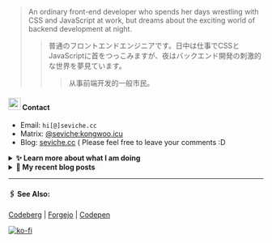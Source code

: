 
> An ordinary front-end developer who spends her days wrestling with CSS and JavaScript at work, but dreams about the exciting world of backend development at night.
>> 	普通のフロントエンドエンジニアです。日中は仕事でCSSとJavaScriptに首をつっこみますが、夜はバックエンド開発の刺激的な世界を夢見ています。
>>>	从事前端开发的一般市民。

####  <img src="https://cdn.discordapp.com/emojis/491270848032800768.png?size=128" style="width:24px;"> Contact  

- Email: `hi[@]seviche.cc`
- Matrix: [@seviche:kongwoo.icu](https://matrix.to/#/@seviche:kongwoo.icu)
- Blog: [seviche.cc](https://seviche.cc) 
  ( Please feel free to leave your comments :D 


<details>
  <summary><b> ✨ Learn more about what I am doing</b>
  </summary>


  
#### 👷 What I'm currently working on

- [Sevichecc/raycast-neodb-extension](https://github.com/Sevichecc/raycast-neodb-extension) -  (today)
- [Sevichecc/Lisp-interpreter-in-TS](https://github.com/Sevichecc/Lisp-interpreter-in-TS) -  (5 days ago)
- [Sevichecc/M-OAuth](https://github.com/Sevichecc/M-OAuth) - Access token generator for Akkoma, Pleroma, Mastodon APIs. (1 week ago)
- [Sevichecc/raycast-mastodon-extension](https://github.com/Sevichecc/raycast-mastodon-extension) - Raycast Extension for Mastodon (1 week ago)
- [Sevichecc/miniflux-injector](https://github.com/Sevichecc/miniflux-injector) - Injects Miniflux search results into search engine pages such as  Google, DuckDuckGo, SearXNG and Brave Search. (1 week ago)
  <br>
#### 🌱 My latest projects

- [Sevichecc/Lisp-interpreter-in-TS](https://github.com/Sevichecc/Lisp-interpreter-in-TS) - 
- [Sevichecc/miniflux-injector](https://github.com/Sevichecc/miniflux-injector) - Injects Miniflux search results into search engine pages such as  Google, DuckDuckGo, SearXNG and Brave Search.
- [Sevichecc/M-OAuth](https://github.com/Sevichecc/M-OAuth) - Access token generator for Akkoma, Pleroma, Mastodon APIs.
- [Sevichecc/raycast-neodb-extension](https://github.com/Sevichecc/raycast-neodb-extension) - 
- [Sevichecc/Full_Stack_Open_Part7](https://github.com/Sevichecc/Full_Stack_Open_Part7) - 
  

#### 🔨 My recent Pull Requests


- [Add neodb extension](https://github.com/raycast/extensions/pull/7113) on [raycast/extensions](https://github.com/raycast/extensions) (1 day ago)
- [Add Akkoma icon](https://github.com/simple-icons/simple-icons/pull/8752) on [simple-icons/simple-icons](https://github.com/simple-icons/simple-icons) (1 week ago)
- [Fix Signature Error and Refactor saveConfiguration](https://github.com/Fivefold/linkding-injector/pull/20) on [Fivefold/linkding-injector](https://github.com/Fivefold/linkding-injector) (1 week ago)
- [Fix darkmode in Brave Search &amp; Searx](https://github.com/Fivefold/linkding-injector/pull/19) on [Fivefold/linkding-injector](https://github.com/Fivefold/linkding-injector) (1 week ago)
- [refactor(prose/checkbox): ♻️ use GFM style &amp; vertical centering](https://github.com/importantimport/urara/pull/66) on [importantimport/urara](https://github.com/importantimport/urara) (2 weeks ago)


#### 🔭 Latest releases I've contributed to


- [simple-icons/simple-icons](https://github.com/simple-icons/simple-icons) ([9.1.0](https://github.com/simple-icons/simple-icons/releases/tag/9.1.0), 4 days ago) - SVG icons for popular brands
- [nuxt-themes/alpine](https://github.com/nuxt-themes/alpine) ([v1.6.1](https://github.com/nuxt-themes/alpine/releases/tag/v1.6.1), 1 week ago) - The minimalist blog theme, powered by Nuxt &amp; Markdown.
- [Sevichecc/miniflux-injector](https://github.com/Sevichecc/miniflux-injector) ([v2.3.2](https://github.com/Sevichecc/miniflux-injector/releases/tag/v2.3.2), 1 week ago) - Injects Miniflux search results into search engine pages such as  Google, DuckDuckGo, SearXNG and Brave Search.
- [Fivefold/linkding-injector](https://github.com/Fivefold/linkding-injector) ([v1.3.2](https://github.com/Fivefold/linkding-injector/releases/tag/v1.3.2), 2 weeks ago) - Injects search results from the linkding bookmark service into search pages like google and duckduckgo
- [BDX-town/Mangane](https://github.com/BDX-town/Mangane) ([hyperactive-sloth](https://github.com/BDX-town/Mangane/releases/tag/hyperactive-sloth), 1 month ago) - Alternative frontend for Akkoma
  
#### 📓 Gists I wrote
  

- [nord light theme for Rime](https://gist.github.com/ae49279fbc12b633697e05fd832559e9) (2 months ago)
- [](https://gist.github.com/8bb1c560d5ac7bf3d73176a6e059e7fb) (4 months ago)
- [rss&#43; &amp; miniflux](https://gist.github.com/f5608c4ad52e71d98f6fcf74110369df) (11 months ago)
- [fork from https://github.com/ronilaukkarinen/miniflux-theme-midnight/blob/master/style.css](https://gist.github.com/dd534c114a23bb410baeab3287f134e8) (1 year ago)
- [](https://gist.github.com/6fe4eeed295c832111fd7fbedc58cc05) (1 year ago)
</details>


<details>
  <summary><b> 📜 My recent blog posts</b></summary>
  <br/>


- [计算机图形学初体验——CS291](https://seviche.cc/2023-05-18-cs291) (4 weeks ago)
- [我在看什么 · 2-4月](https://seviche.cc/2023-04-29-readings) (1 month ago)
- [最近在做的东西](https://seviche.cc/2023-04-29-recent) (1 month ago)
- [一些最近在用的App](https://seviche.cc/2023-02-15-tools) (4 months ago)
- [我在看什么 · 1月](https://seviche.cc/2023-02-03-reading-1) (4 months ago)
</details>


---

####  🖇️ See Also:
[Codeberg](https://codeberg.org/Sevichecc) | [Forgejo](https://git.kongwoo.icu/seviche) | [Codepen](https://codepen.io/sevichee)

[![ko-fi](https://ko-fi.com/img/githubbutton_sm.svg)](https://ko-fi.com/R6R8LXC9O)
